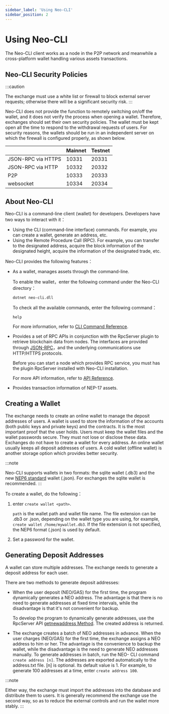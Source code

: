 ```yaml
---
sidebar_label: 'Using Neo-CLI'
sidebar_position: 2
---
```


# Using Neo-CLI

The Neo-CLI client works as a node in the P2P network and meanwhile a cross-platform wallet handling various assets transactions. 

## Neo-CLI Security Policies

:::caution

The exchange must use a white list or firewall to block external server requests; otherwise there will be a significant security risk.
:::

Neo-CLI does not provide the function to remotely switching on/off the wallet, and it does not verify the process when opening a wallet. Therefore, exchanges should set their own security policies. The wallet must be kept open all the time to respond to the withdrawal requests of users. For security reasons, the wallets should be run in an independent server on which the firewall is configured properly, as shown below. 

|                    | Mainnet | Testnet |
| ------------------ | ------- | ------- |
| JSON-RPC via HTTPS | 10331   | 20331   |
| JSON-RPC via HTTP  | 10332   | 20332   |
| P2P                | 10333   | 20333   |
| websocket          | 10334   | 20334   |

## About Neo-CLI

Neo-CLI is a command-line client (wallet) for developers. Developers have two ways to interact with it： 

- Using the CLI (command-line interface) commands. For example, you can create a wallet, generate an address, etc.
- Using the Remote Procedure Call (RPC). For example, you can transfer to the designated address, acquire the block information of the designated height, acquire the information of the designated trade, etc.

Neo-CLI provides the following features： 

- As a wallet, manages assets through the command-line.

  To enable the wallet，enter the following command under the Neo-CLI directory：


  ```
  dotnet neo-cli.dll
  ```

  To check all the available commands, enter the following command：

  ```
  help
  ```

  For more information, refer to [CLI Command Reference](../node/cli/cli.md).

- Provides a set of RPC APIs in conjunction with the RpcServer plugin to retrieve blockchain data from nodes. The interfaces are provided through  [JSON-RPC](http://www.jsonrpc.org/specification)，and the underlying communications use HTTP/HTTPS protocols.

  Before you can start a node which provides RPC service, you must has the plugin RpcServer installed with Neo-CLI installation.

  For more API information, refer to [API Reference](../reference/rpc/api.md).


- Provides transaction information of NEP-17 assets.


## Creating a Wallet

The exchange needs to create an online wallet to manage the deposit addresses of users. A wallet is used to store the information of the accounts (both public keys and private keys) and the contracts. It is the most important proof that the user holds. Users must keep the wallet files and the wallet passwords secure. They must not lose or disclose these data. Exchanges do not have to create a wallet for every address. An online wallet usually keeps all deposit addresses of users. A cold wallet (offline wallet) is another storage option which provides better security.

:::note

Neo-CLI supports wallets in two formats: the sqlite wallet (.db3) and the new [NEP6 standard](https://github.com/neo-project/proposals/blob/master/nep-6.mediawiki) wallet (.json). For exchanges the sqlite wallet is recommended.
:::

To create a wallet, do the following：

1. enter  `create wallet <path>`.

   `path` is the wallet path and wallet file name. The file extension can be .db3 or .json, depending on the wallet type you are using, for example,  `create wallet /home/mywallet.db3`. If the file extension is not specified, the NEP6 format (.json) is used by default. 

2. Set a password for the wallet. 

## Generating Deposit Addresses

A wallet can store multiple addresses. The exchange needs to generate a deposit address for each user. 

There are two methods to generate deposit addresses: 

- When the user deposit (NEO/GAS) for the first time, the program dynamically generates a NEO address. The advantage is that there is no need to generate addresses at fixed time intervals, while the disadvantage is that it's not convenient for backup.

  To develop the program to dynamically generate addresses, use the RpcServer API  [getnewaddress Method](../reference/rpc/getnewaddress.md). The created address is returned.

- The exchange creates a batch of NEO addresses in advance. When the user charges (NEO/GAS) for the first time, the exchange assigns a NEO address to him or her. The advantage is the convenience to backup the wallet, while the disadvantage is the need to generate NEO addresses manually.
  To generate addresses in batch, run the NEO- CLI command `create address [n]`. The  addresses are exported automatically to the address.txt file.
  [n] is optional. Its default value is 1. For example, to generate 100 addresses at a time, enter `create address 100`.


:::note

Either way, the exchange must import the addresses into the database and distribute them to users. It is generally recommend the exchange use the second way, so as to reduce the external controls and run the wallet more stably.
:::
